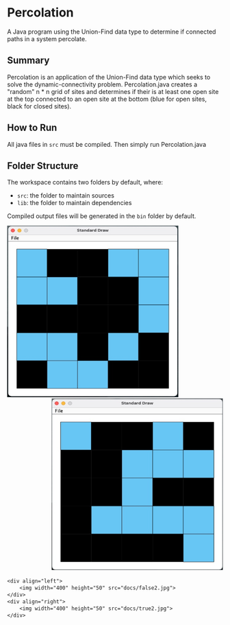 # Percolation
A Java program using the Union-Find data type to determine if connected paths in a system percolate. 

## Summary

Percolation is an application of the Union-Find data type which seeks to solve the dynamic-connectivity problem. Percolation.java creates a "random" n * n grid of sites and determines if their is at least one open site at the top connected to an open site at the bottom (blue for open sites, black for closed sites).

## How to Run

All java files in `src` must be compiled.
Then simply run Percolation.java

## Folder Structure

The workspace contains two folders by default, where:

- `src`: the folder to maintain sources
- `lib`: the folder to maintain dependencies

Compiled output files will be generated in the `bin` folder by default.

</head>
<div id="mainDiv">
	<div align="left">
  		<img width="400" height="400" src="docs/false.jpg">
    <div align="right">
  		<img width="400" height="400" src="docs/true.jpg">
	</div>
	</div>
	
	<div align="left">
		<img width="400" height="50" src="docs/false2.jpg">
	</div>
	<div align="right">
  		<img width="400" height="50" src="docs/true2.jpg">
	</div>
</div>
